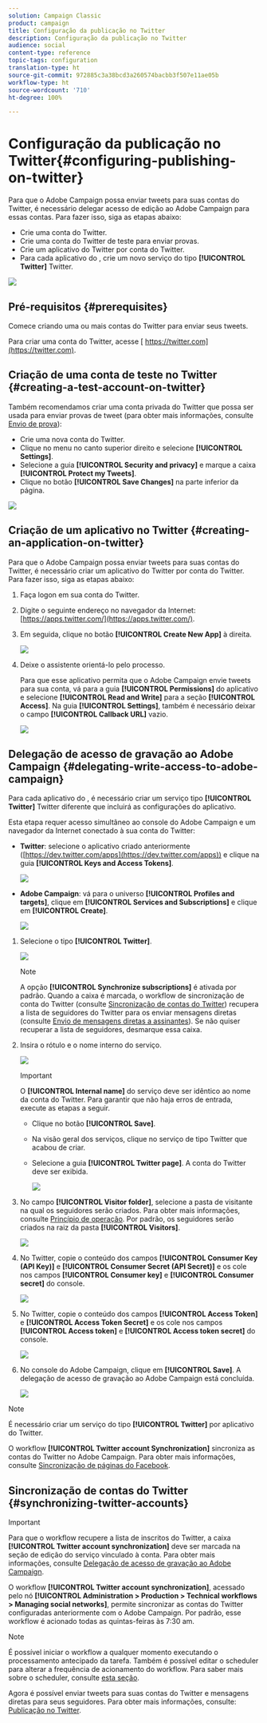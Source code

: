 ```yaml
---
solution: Campaign Classic
product: campaign
title: Configuração da publicação no Twitter
description: Configuração da publicação no Twitter
audience: social
content-type: reference
topic-tags: configuration
translation-type: ht
source-git-commit: 972885c3a38bcd3a260574bacbb3f507e11ae05b
workflow-type: ht
source-wordcount: '710'
ht-degree: 100%

---
```



# Configuração da publicação no Twitter{#configuring-publishing-on-twitter}

Para que o Adobe Campaign possa enviar tweets para suas contas do Twitter, é necessário delegar acesso de edição ao Adobe Campaign para essas contas. Para fazer isso, siga as etapas abaixo:

* Crie uma conta do Twitter.
* Crie uma conta do Twitter de teste para enviar provas.
* Crie um aplicativo do Twitter por conta do Twitter.
* Para cada aplicativo do , crie um novo serviço do tipo **[!UICONTROL Twitter]** Twitter.

![](assets/social_diagram_twitter_service.png)

## Pré-requisitos {#prerequisites}

Comece criando uma ou mais contas do Twitter para enviar seus tweets.

Para criar uma conta do Twitter, acesse [ https://twitter.com](https://twitter.com).

## Criação de uma conta de teste no Twitter {#creating-a-test-account-on-twitter}

Também recomendamos criar uma conta privada do Twitter que possa ser usada para enviar provas de tweet (para obter mais informações, consulte [Envio de prova](../../social/using/publishing-on-twitter.md#sending-the-proof)):

* Crie uma nova conta do Twitter.
* Clique no menu no canto superior direito e selecione **[!UICONTROL Settings]**.
* Selecione a guia **[!UICONTROL Security and privacy]** e marque a caixa **[!UICONTROL Protect my Tweets]**.
* Clique no botão **[!UICONTROL Save Changes]** na parte inferior da página.

![](assets/social_twitter_test_page.png)

## Criação de um aplicativo no Twitter {#creating-an-application-on-twitter}

Para que o Adobe Campaign possa enviar tweets para suas contas do Twitter, é necessário criar um aplicativo do Twitter por conta do Twitter. Para fazer isso, siga as etapas abaixo:

1. Faça logon em sua conta do Twitter.
1. Digite o seguinte endereço no navegador da Internet: [https://apps.twitter.com/](https://apps.twitter.com/).
1. Em seguida, clique no botão **[!UICONTROL Create New App]** à direita.

   ![](assets/social_create_twitter_app_001.png)

1. Deixe o assistente orientá-lo pelo processo.

   Para que esse aplicativo permita que o Adobe Campaign envie tweets para sua conta, vá para a guia **[!UICONTROL Permissions]** do aplicativo e selecione **[!UICONTROL Read and Write]** para a seção **[!UICONTROL Access]**. Na guia **[!UICONTROL Settings]**, também é necessário deixar o campo **[!UICONTROL Callback URL]** vazio.

   ![](assets/social_create_twitter_app_002.png)

## Delegação de acesso de gravação ao Adobe Campaign {#delegating-write-access-to-adobe-campaign}

Para cada aplicativo do , é necessário criar um serviço tipo **[!UICONTROL Twitter]** Twitter diferente que incluirá as configurações do aplicativo.

Esta etapa requer acesso simultâneo ao console do Adobe Campaign e um navegador da Internet conectado à sua conta do Twitter:

* **Twitter**: selecione o aplicativo criado anteriormente ([https://dev.twitter.com/apps](https://dev.twitter.com/apps)) e clique na guia **[!UICONTROL Keys and Access Tokens]**.

   ![](assets/social_twitter_service_002.png)

* **Adobe Campaign**: vá para o universo **[!UICONTROL Profiles and targets]**, clique em **[!UICONTROL Services and Subscriptions]** e clique em **[!UICONTROL Create]**.

   ![](assets/social_twitter_service_007.png)

1. Selecione o tipo **[!UICONTROL Twitter]**.

   ![](assets/social_twitter_service_008.png)

   >[!NOTE]
   >
   >A opção **[!UICONTROL Synchronize subscriptions]** é ativada por padrão. Quando a caixa é marcada, o workflow de sincronização de conta do Twitter (consulte [Sincronização de contas do Twitter](#synchronizing-twitter-accounts)) recupera a lista de seguidores do Twitter para os enviar mensagens diretas (consulte [Envio de mensagens diretas a assinantes](../../social/using/publishing-on-twitter.md#sending-direct-messages-to-subscribers)). Se não quiser recuperar a lista de seguidores, desmarque essa caixa.

1. Insira o rótulo e o nome interno do serviço.

   ![](assets/social_twitter_service_009.png)

   >[!IMPORTANT]
   >
   >O **[!UICONTROL Internal name]** do serviço deve ser idêntico ao nome da conta do Twitter. Para garantir que não haja erros de entrada, execute as etapas a seguir.

   * Clique no botão **[!UICONTROL Save]**.
   * Na visão geral dos serviços, clique no serviço de tipo Twitter que acabou de criar.
   * Selecione a guia **[!UICONTROL Twitter page]**. A conta do Twitter deve ser exibida.

      ![](assets/social_twitter_service_010.png)

1. No campo **[!UICONTROL Visitor folder]**, selecione a pasta de visitante na qual os seguidores serão criados. Para obter mais informações, consulte [Princípio de operação](../../social/using/publishing-on-twitter.md#operating-principle). Por padrão, os seguidores serão criados na raiz da pasta **[!UICONTROL Visitors]**.

   ![](assets/social_twitter_service_010_b.png)

1. No Twitter, copie o conteúdo dos campos **[!UICONTROL Consumer Key (API Key)]** e **[!UICONTROL Consumer Secret (API Secret)]** e os cole nos campos **[!UICONTROL Consumer key]** e **[!UICONTROL Consumer secret]** do console.

   ![](assets/social_twitter_service_012.png)

1. No Twitter, copie o conteúdo dos campos **[!UICONTROL Access Token]** e **[!UICONTROL Access Token Secret]** e os cole nos campos **[!UICONTROL Access token]** e **[!UICONTROL Access token secret]** do console.

   ![](assets/social_twitter_service_013.png)

1. No console do Adobe Campaign, clique em **[!UICONTROL Save]**. A delegação de acesso de gravação ao Adobe Campaign está concluída.

   ![](assets/social_twitter_service_014.png)

>[!NOTE]
>
>É necessário criar um serviço do tipo **[!UICONTROL Twitter]** por aplicativo do Twitter.

O workflow **[!UICONTROL Twitter account Synchronization]** sincroniza as contas do Twitter no Adobe Campaign. Para obter mais informações, consulte [Sincronização de páginas do Facebook](../../social/using/publishing-on-facebook-walls.md#synchronizing-facebook-pages).

## Sincronização de contas do Twitter {#synchronizing-twitter-accounts}

>[!IMPORTANT]
>
>Para que o workflow recupere a lista de inscritos do Twitter, a caixa **[!UICONTROL Twitter account synchronization]** deve ser marcada na seção de edição do serviço vinculado à conta. Para obter mais informações, consulte [Delegação de acesso de gravação ao Adobe Campaign](#delegating-write-access-to-adobe-campaign).

O workflow **[!UICONTROL Twitter account synchronization]**, acessado pelo nó **[!UICONTROL Administration > Production > Technical workflows > Managing social networks]**, permite sincronizar as contas do Twitter configuradas anteriormente com o Adobe Campaign. Por padrão, esse workflow é acionado todas as quintas-feiras às 7:30 am.

>[!NOTE]
>
>É possível iniciar o workflow a qualquer momento executando o processamento antecipado da tarefa. Também é possível editar o scheduler para alterar a frequência de acionamento do workflow. Para saber mais sobre o scheduler, consulte [esta seção](../../workflow/using/scheduler.md).

Agora é possível enviar tweets para suas contas do Twitter e mensagens diretas para seus seguidores. Para obter mais informações, consulte: [Publicação no Twitter](../../social/using/publishing-on-twitter.md).
